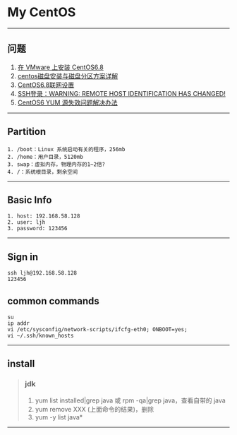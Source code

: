 # My CentOS

---
## 问题
1. [在 VMware 上安装 CentOS6.8](https://www.cnblogs.com/moranlei/p/9333184.html)
2. [centos磁盘安装与磁盘分区方案详解](https://www.cnblogs.com/sunmoonp/p/10968359.html)
3. [CentOS6.8联网设置](https://blog.csdn.net/Catdingwt/article/details/79585929)
4. [SSH登录：WARNING: REMOTE HOST IDENTIFICATION HAS CHANGED!](https://blog.csdn.net/xlgen157387/article/details/52669709)
5. [CentOS6 YUM 源失效问题解决办法](https://www.cnblogs.com/binbingg/p/14082610.html)
---
## Partition
    1. /boot：Linux 系统启动有关的程序，256mb
    2. /home：用户目录，5120mb
    3. swap：虚拟内存，物理内存的1~2倍?
    4. /：系统根目录，剩余空间
---
## Basic Info
    1. host: 192.168.58.128
    2. user: ljh
    3. password: 123456
---
## Sign in
    ssh ljh@192.168.58.128
    123456
## common commands
    su
    ip addr
    vi /etc/sysconfig/network-scripts/ifcfg-eth0; ONBOOT=yes;
    vi ~/.ssh/known_hosts
---
## install
>### jdk
>1. yum list installed|grep java 或 rpm -qa|grep java，查看自带的 java
>2. yum remove XXX (上面命令的结果)，删除
>3. yum -y list java*
---